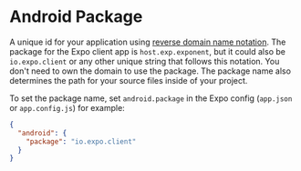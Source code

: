 # Android Package

A unique id for your application using [reverse domain name notation](https://en.wikipedia.org/wiki/Reverse_domain_name_notation). The package for the Expo client app is `host.exp.exponent`, but it could also be `io.expo.client` or any other unique string that follows this notation. You don't need to own the domain to use the package. The package name also determines the path for your source files inside of your project.

To set the package name, set `android.package` in the Expo config (`app.json` or `app.config.js`) for example:

```json
{
  "android": {
    "package": "io.expo.client"
  }
}
```
